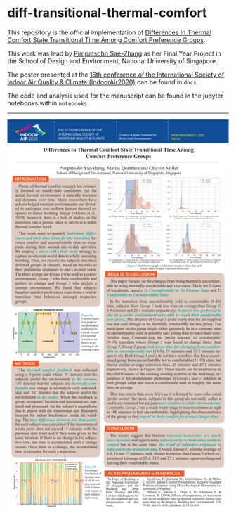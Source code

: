 # diff-transitional-thermal-comfort
This repository is the official implementation of [Differences In Thermal Comfort State Transitional Time Among Comfort Preference Groups](http://www.indoorair2020.org/data/IA2020_papers.pdf).

This work was lead by [Pimpatsohn Sae-Zhang](https://www.linkedin.com/in/pimpatsohn-sae-zhang-8a4115170/) as her Final Year Project in the School of Design and Environment, National University of Singapore.

The poster presented at the [16th conference of the International Society of Indoor Air Quality & Climate (IndoorAir2020)](http://indoorair2020.org/) can be found in `docs`.

The code and analysis used for the manuscript can be found in the jupyter notebooks within `notebooks`.

---

![poster](docs/poster_image.jpg)
